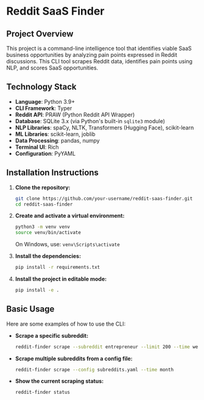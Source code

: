 # Reddit SaaS Finder

## Project Overview
This project is a command-line intelligence tool that identifies viable SaaS business opportunities by analyzing pain points expressed in Reddit discussions. This CLI tool scrapes Reddit data, identifies pain points using NLP, and scores SaaS opportunities.

## Technology Stack
- **Language**: Python 3.9+
- **CLI Framework**: Typer
- **Reddit API**: PRAW (Python Reddit API Wrapper)
- **Database**: SQLite 3.x (via Python's built-in `sqlite3` module)
- **NLP Libraries**: spaCy, NLTK, Transformers (Hugging Face), scikit-learn
- **ML Libraries**: scikit-learn, joblib
- **Data Processing**: pandas, numpy
- **Terminal UI**: Rich
- **Configuration**: PyYAML

## Installation Instructions

1.  **Clone the repository:**
    ```bash
    git clone https://github.com/your-username/reddit-saas-finder.git
    cd reddit-saas-finder
    ```

2.  **Create and activate a virtual environment:**
    ```bash
    python3 -m venv venv
    source venv/bin/activate
    ```
    On Windows, use: `venv\Scripts\activate`

3.  **Install the dependencies:**
    ```bash
    pip install -r requirements.txt
    ```

4.  **Install the project in editable mode:**
    ```bash
    pip install -e .
    ```

## Basic Usage

Here are some examples of how to use the CLI:

- **Scrape a specific subreddit:**
  ```bash
  reddit-finder scrape --subreddit entrepreneur --limit 200 --time week
  ```

- **Scrape multiple subreddits from a config file:**
  ```bash
  reddit-finder scrape --config subreddits.yaml --time month
  ```

- **Show the current scraping status:**
  ```bash
  reddit-finder status
  ``` 